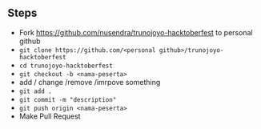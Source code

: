 ## Steps

- Fork https://github.com/nusendra/trunojoyo-hacktoberfest to personal github
- `git clone https://github.com/<personal github>/trunojoyo-hacktoberfest`
- `cd trunojoyo-hacktoberfest`
- `git checkout -b <nama-peserta>`
- add / change /remove /imrpove something
- `git add .`
- `git commit -m "description"`
- `git push origin <nama-peserta>`
- Make Pull Request
